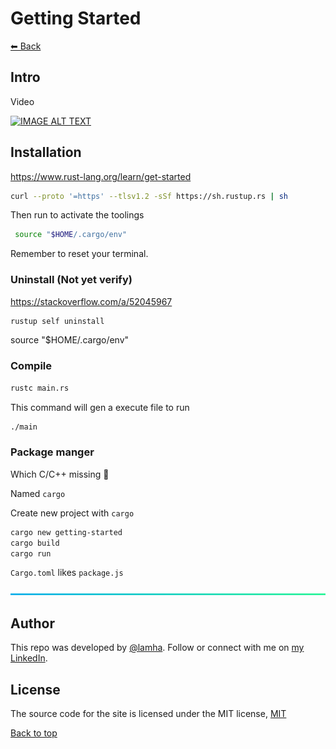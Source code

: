 # Getting Started

[⬅ Back](../../README.md)

## Intro 
Video

<div>
  <a href="https://www.youtube.com/watch?v=OX9HJsJUDxA"><img src="https://img.youtube.com/vi/OX9HJsJUDxA/0.jpg" alt="IMAGE ALT TEXT"></a>
</div>

## Installation 
https://www.rust-lang.org/learn/get-started

```bash
curl --proto '=https' --tlsv1.2 -sSf https://sh.rustup.rs | sh
```

Then run to activate the toolings 

```bash
 source "$HOME/.cargo/env"

```

Remember to reset your terminal.


### Uninstall (Not yet verify)
https://stackoverflow.com/a/52045967

```bash
rustup self uninstall

```
source "$HOME/.cargo/env"

### Compile

```bash
rustc main.rs
```

This command will gen a execute file to run 

```bash
./main
```

### Package manger 
Which C/C++ missing 🤣

Named `cargo`

Create new project with `cargo`

```bash
cargo new getting-started
cargo build
cargo run

```

`Cargo.toml` likes `package.js`




<p><img type="separator" height=8px width="100%" src="https://github.com/HaLamUs/nft-drop/blob/main/assets/aqua.png"></p>

## Author

This repo was developed by [@lamha](https://github.com/HaLamUs). 
Follow or connect with me on [my LinkedIn](https://www.linkedin.com/in/lamhacs). 

## License
The source code for the site is licensed under the MIT license, [MIT](https://opensource.org/license/mit/)

 <a href="#top">Back to top</a>
